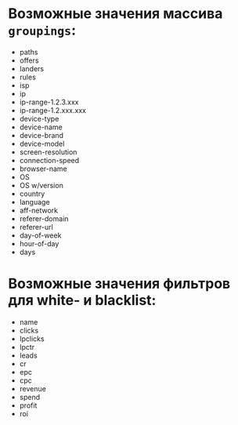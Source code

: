 # Возможные значения массива `groupings`:
 - paths  
 - offers  
 - landers  
 - rules  
 - isp  
 - ip  
 - ip-range-1.2.3.xxx  
 - ip-range-1.2.xxx.xxx  
 - device-type  
 - device-name  
 - device-brand  
 - device-model  
 - screen-resolution  
 - connection-speed  
 - browser-name  
 - OS  
 - OS w/version  
 - country  
 - language  
 - aff-network  
 - referer-domain  
 - referer-url  
 - day-of-week  
 - hour-of-day  
 - days  

# Возможные значения фильтров для white- и blacklist:
- name
- clicks
- lpclicks
- lpctr
- leads
- cr
- epc
- cpc
- revenue
- spend
- profit
- roi

